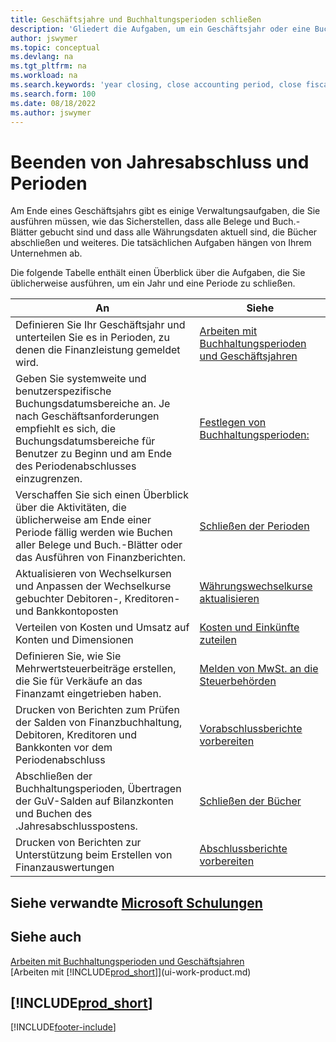 ```yaml
---
title: Geschäftsjahre und Buchhaltungsperioden schließen
description: 'Gliedert die Aufgaben, um ein Geschäftsjahr oder eine Buchhaltungsperiode abzuschließen, beispielsweise der Belege und die Buch.-Blätter sind vergewissernd gebucht überprüfend und Bankguthaben.'
author: jswymer
ms.topic: conceptual
ms.devlang: na
ms.tgt_pltfrm: na
ms.workload: na
ms.search.keywords: 'year closing, close accounting period, close fiscal year, bank account detailed trial balance'
ms.search.form: 100
ms.date: 08/18/2022
ms.author: jswymer
---
```

# <a name="closing-years-and-periods" />Beenden von Jahresabschluss und Perioden

Am Ende eines Geschäftsjahrs gibt es einige Verwaltungsaufgaben, die Sie ausführen müssen, wie das Sicherstellen, dass alle Belege und Buch.-Blätter gebucht sind und dass alle Währungsdaten aktuell sind, die Bücher abschließen und weiteres. Die tatsächlichen Aufgaben hängen von Ihrem Unternehmen ab.

Die folgende Tabelle enthält einen Überblick über die Aufgaben, die Sie üblicherweise ausführen, um ein Jahr und eine Periode zu schließen.

| An | Siehe |
| --- | --- |
| Definieren Sie Ihr Geschäftsjahr und unterteilen Sie es in Perioden, zu denen die Finanzleistung gemeldet wird. | [Arbeiten mit Buchhaltungsperioden und Geschäftsjahren](finance-accounting-periods-and-fiscal-years.md)|
| Geben Sie systemweite und benutzerspezifische Buchungsdatumsbereiche an. Je nach Geschäftsanforderungen empfiehlt es sich, die Buchungsdatumsbereiche für Benutzer zu Beginn und am Ende des Periodenabschlusses einzugrenzen. |[Festlegen von Buchhaltungsperioden:](finance-how-specify-posting-periods.md) |
| Verschaffen Sie sich einen Überblick über die Aktivitäten, die üblicherweise am Ende einer Periode fällig werden wie Buchen aller Belege und Buch.-Blätter oder das Ausführen von Finanzberichten. |[Schließen der Perioden](year-how-complete-period-end-processes.md) |
| Aktualisieren von Wechselkursen und Anpassen der Wechselkurse gebuchter Debitoren-, Kreditoren- und Bankkontoposten |[Währungswechselkurse aktualisieren](finance-how-update-currencies.md) |
| Verteilen von Kosten und Umsatz auf Konten und Dimensionen |[Kosten und Einkünfte zuteilen](year-allocate-costs-income.md) |
| Definieren Sie, wie Sie Mehrwertsteuerbeiträge erstellen, die Sie für Verkäufe an das Finanzamt eingetrieben haben. |[Melden von MwSt. an die Steuerbehörden](finance-how-report-vat.md)|
| Drucken von Berichten zum Prüfen der Salden von Finanzbuchhaltung, Debitoren, Kreditoren und Bankkonten vor dem Periodenabschluss |[Vorabschlussberichte vorbereiten](year-prepare-preclose-reports.md) |
| Abschließen der Buchhaltungsperioden, Übertragen der GuV-Salden auf Bilanzkonten und Buchen des .Jahresabschlusspostens. |[Schließen der Bücher](year-close-books.md) |
| Drucken von Berichten zur Unterstützung beim Erstellen von Finanzauswertungen |[Abschlussberichte vorbereiten](year-prepare-close-statement.md) |

## <a name="see-related-microsoft-training" />Siehe verwandte [Microsoft Schulungen](/training/modules/close-fiscal-year-dynamics-365-business-central/index)

## <a name="see-also" />Siehe auch

[Arbeiten mit Buchhaltungsperioden und Geschäftsjahren](finance-accounting-periods-and-fiscal-years.md)  
[Arbeiten mit [!INCLUDE[prod_short](includes/prod_short.md)]](ui-work-product.md)

## [!INCLUDE[prod_short](includes/free_trial_md.md)]

[!INCLUDE[footer-include](includes/footer-banner.md)]

